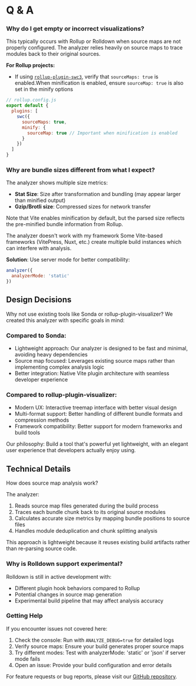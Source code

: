 # Q & A

### Why do I get empty or incorrect visualizations?

This typically occurs with Rollup or Rolldown when source maps are not properly configured. The analyzer relies heavily on source maps to trace modules back to their original sources.

**For Rollup projects:**

- If using [`rollup-plugin-swc3`](https://github.com/SukkaW/rollup-plugin-swc), verify that `sourceMaps: true` is enabled.When minification is enabled, ensure `sourceMap: true` is also set in the minify options

```js
// rollup.config.js
export default {
  plugins: [
    swc({
      sourceMaps: true,
      minify: {
        sourceMap: true // Important when minification is enabled
      }
    })
  ]
}
```

### Why are bundle sizes different from what I expect?

The analyzer shows multiple size metrics:

- **Stat Size**: Size after transformation and bundling (may appear larger than minified output)
- **Gzip/Brotli size**: Compressed sizes for network transfer

Note that Vite enables minification by default, but the parsed size reflects the pre-minified bundle information from Rollup.

The analyzer doesn't work with my framework
Some Vite-based frameworks (VitePress, Nuxt, etc.) create multiple build instances which can interfere with analysis.

**Solution**: Use server mode for better compatibility:

```js
analyzer({
  analyzerMode: 'static'
})
```

## Design Decisions

Why not use existing tools like Sonda or rollup-plugin-visualizer?
We created this analyzer with specific goals in mind:

### Compared to Sonda:

- Lightweight approach: Our analyzer is designed to be fast and minimal, avoiding heavy dependencies
- Source map focused: Leverages existing source maps rather than implementing complex analysis logic
- Better integration: Native Vite plugin architecture with seamless developer experience

### Compared to rollup-plugin-visualizer:

- Modern UX: Interactive treemap interface with better visual design
- Multi-format support: Better handling of different bundle formats and compression methods
- Framework compatibility: Better support for modern frameworks and build tools

Our philosophy: Build a tool that's powerful yet lightweight, with an elegant user experience that developers actually enjoy using.

## Technical Details

How does source map analysis work?

The analyzer:

1. Reads source map files generated during the build process
2. Traces each bundle chunk back to its original source modules
3. Calculates accurate size metrics by mapping bundle positions to source files
4. Handles module deduplication and chunk splitting analysis

This approach is lightweight because it reuses existing build artifacts rather than re-parsing source code.

### Why is Rolldown support experimental?

Rolldown is still in active development with:

- Different plugin hook behaviors compared to Rollup
- Potential changes in source map generation
- Experimental build pipeline that may affect analysis accuracy

### Getting Help

If you encounter issues not covered here:

1. Check the console: Run with `ANALYZE_DEBUG=true` for detailed logs
2. Verify source maps: Ensure your build generates proper source maps
3. Try different modes: Test with analyzerMode: 'static' or 'json' if server mode fails
4. Open an issue: Provide your build configuration and error details

For feature requests or bug reports, please visit our [GitHub repository](https://github.com/nonzzz/vite-bundle-analyzer/issues).
